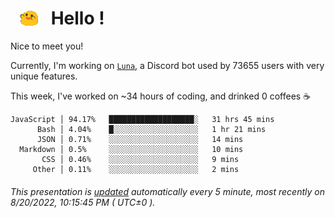 <h1>   <img src="./spoinky.gif" style="vertical-align:middle;" width="30px">   Hello ! </h1>

Nice to meet you!

Currently, I'm working on <a href='https://github.com/Asgarrrr/Luna'>`Luna`</a>, a Discord bot used by 73655 users with very unique features.

This week, I've worked on ~34 hours of coding, and drinked 0 coffees ☕

```
JavaScript │ 94.17%   ███████████████████░   31 hrs 45 mins
      Bash │ 4.04%    █░░░░░░░░░░░░░░░░░░░   1 hr 21 mins
      JSON │ 0.71%    ░░░░░░░░░░░░░░░░░░░░   14 mins
  Markdown │ 0.5%     ░░░░░░░░░░░░░░░░░░░░   10 mins
       CSS │ 0.46%    ░░░░░░░░░░░░░░░░░░░░   9 mins
     Other │ 0.11%    ░░░░░░░░░░░░░░░░░░░░   2 mins
```

###### This presentation is [updated](https://github.com/Asgarrrr) automatically every 5 minute, most recently on 8/20/2022, 10:15:45 PM ( UTC±0 ).